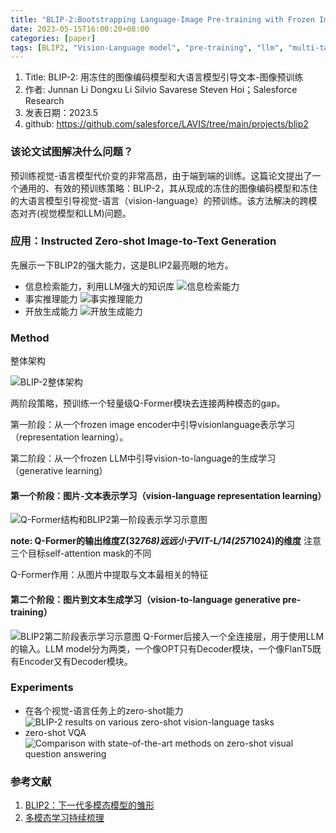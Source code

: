```yaml
---
title: "BLIP-2:Bootstrapping Language-Image Pre-training with Frozen Image Encoders and Large Language Models"
date: 2023-05-15T16:00:20+08:00
categories: [paper]
tags: [BLIP2, "Vision-Language model", "pre-training", "llm", "multi-task"]
---
```


1. Title: BLIP-2: 用冻住的图像编码模型和大语言模型引导文本-图像预训练
2. 作者: Junnan Li Dongxu Li Silvio Savarese Steven Hoi；Salesforce Research
3. 发表日期：2023.5
4. github: <https://github.com/salesforce/LAVIS/tree/main/projects/blip2>

### 该论文试图解决什么问题？

预训练视觉-语言模型代价变的非常高昂，由于端到端的训练。这篇论文提出了一个通用的、有效的预训练策略：BLIP-2，其从现成的冻住的图像编码模型和冻住的大语言模型引导视觉-语言（vision-language）的预训练。该方法解决的跨模态对齐(视觉模型和LLM)问题。

### 应用：Instructed Zero-shot Image-to-Text Generation

先展示一下BLIP2的强大能力，这是BLIP2最亮眼的地方。

+ 信息检索能力，利用LLM强大的知识库
  ![信息检索能力](/papers_blip2/blip2-6.png)
+ 事实推理能力
  ![事实推理能力](/papers_blip2/blip2-7.png)
+ 开放生成能力
  ![开放生成能力](/papers_blip2/blip2-8.png)

### Method

整体架构

![BLIP-2整体架构](/papers_blip2/blip2-1.png)

两阶段策略，预训练一个轻量级Q-Former模块去连接两种模态的gap。

第一阶段：从一个frozen image encoder中引导visionlanguage表示学习（representation learning）。

第二阶段：从一个frozen LLM中引导vision-to-language的生成学习（generative learning）

#### 第一个阶段：图片-文本表示学习（vision-language representation learning）

![Q-Former结构和BLIP2第一阶段表示学习示意图](/papers_blip2/blip2-2.png)

**note: Q-Former的输出维度Z(32*768)远远小于VIT-L/14(257*1024)的维度**
注意三个目标self-attention mask的不同

Q-Former作用：从图片中提取与文本最相关的特征

#### 第二个阶段：图片到文本生成学习（vision-to-language generative pre-training）

![BLIP2第二阶段表示学习示意图](/papers_blip2/blip2-3.png)
Q-Former后接入一个全连接层，用于使用LLM的输入。LLM model分为两类，一个像OPT只有Decoder模块，一个像FlanT5既有Encoder又有Decoder模块。

### Experiments

+ 在各个视觉-语言任务上的zero-shot能力
![BLIP-2 results on various zero-shot vision-language tasks](/papers_blip2/blip2-4.png) 
+ zero-shot VQA
  ![Comparison with state-of-the-art methods on zero-shot visual question answering](/papers_blip2/blip2-5.png)

### 参考文献

1. [BLIP2：下一代多模态模型的雏形](https://zhuanlan.zhihu.com/p/606364639)
2. [多模态学习持续梳理](https://zhuanlan.zhihu.com/p/614964205)